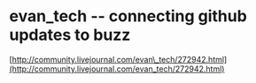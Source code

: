 <!--
id: 393194732
link: http://tumblr.atmos.org/post/393194732/evan-tech-connecting-github-updates-to-buzz
slug: evan-tech-connecting-github-updates-to-buzz
date: Tue Feb 16 2010 11:40:22 GMT-0800 (PST)
publish: 2010-02-016
tags: 
title: evan_tech -- connecting github updates to buzz
-->


evan_tech -- connecting github updates to buzz
==============================================

[http://community.livejournal.com/evan\_tech/272942.html](http://community.livejournal.com/evan_tech/272942.html)

